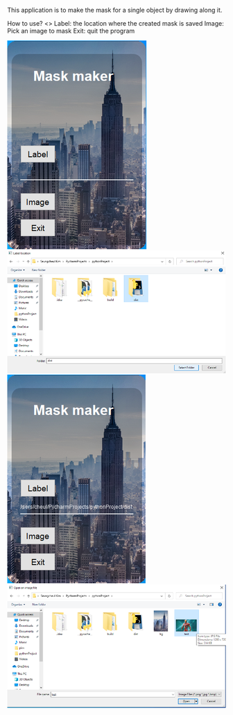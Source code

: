 This application is to make the mask for a single object by drawing along it.

How to use?
<>
Label: the location where the created mask is saved
Image: Pick an image to mask
Exit: quit the program


![1](https://raw.githubusercontent.com/cheul0518/PersonalProject/main/MaskMaker/pics/1.png)
![2](https://raw.githubusercontent.com/cheul0518/PersonalProject/main/MaskMaker/pics/2.png)
![3](https://raw.githubusercontent.com/cheul0518/PersonalProject/main/MaskMaker/pics/3.png)
![4](https://raw.githubusercontent.com/cheul0518/PersonalProject/main/MaskMaker/pics/4.png)
